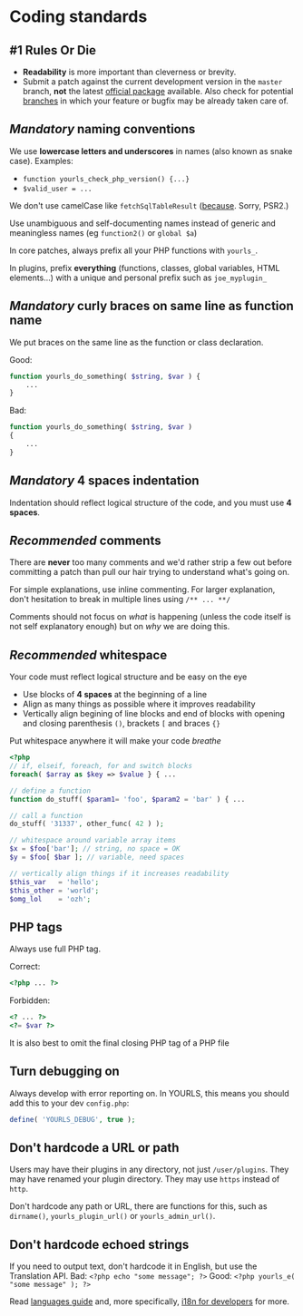 # Coding standards

## #1 Rules Or Die

- **Readability** is more important than cleverness or brevity.
- Submit a patch against the current development version in the `master` branch, **not** the latest [official package](https://github.com/YOURLS/YOURLS/tags) available. Also check for potential [branches](https://github.com/YOURLS/YOURLS/branches) in which your feature or bugfix may be already taken care of.

## _Mandatory_ naming conventions

We use **lowercase letters and underscores** in names (also known as snake case).
Examples:

- `function yourls_check_php_version() {...}`
- `$valid_user = ...`

We don't use camelCase like `fetchSqlTableResult` ([because](https://twitter.com/ozh/status/897792003584532480). Sorry, PSR2.)

Use unambiguous and self-documenting names instead of generic and meaningless names (eg `function2()` or `global $a`)

In core patches, always prefix all your PHP functions with `yourls_`.

In plugins, prefix **everything** (functions, classes, global variables, HTML elements...) with a unique and personal prefix such as `joe_myplugin_`

## _Mandatory_ curly braces on same line as function name

We put braces on the same line as the function or class declaration.

Good:

```php
function yourls_do_something( $string, $var ) {
    ...
}
```

Bad:

```php
function yourls_do_something( $string, $var )
{
    ...
}
```

## _Mandatory_ 4 spaces indentation

Indentation should reflect logical structure of the code, and you must use **4 spaces**.

## _Recommended_ comments

There are **never** too many comments and we'd rather strip a few out before committing a patch than pull our hair trying to understand what's going on.

For simple explanations, use inline commenting. For larger explanation, don't hesitation to break in multiple lines using `/** ... **/`

Comments should not focus on _what_ is happening (unless the code itself is not self explanatory enough) but on _why_ we are doing this.

## _Recommended_ whitespace

Your code must reflect logical structure and be easy on the eye

- Use blocks of **4 spaces** at the beginning of a line
- Align as many things as possible where it improves readability
- Vertically align begining of line blocks and end of blocks with opening and closing parenthesis `()`, brackets `[` and braces `{}`

Put whitespace anywhere it will make your code _breathe_

```php
<?php
// if, elseif, foreach, for and switch blocks
foreach( $array as $key => $value } { ...

// define a function
function do_stuff( $param1= 'foo', $param2 = 'bar' ) { ...

// call a function
do_stuff( '31337', other_func( 42 ) );

// whitespace around variable array items
$x = $foo['bar']; // string, no space = OK
$y = $foo[ $bar ]; // variable, need spaces

// vertically align things if it increases readability
$this_var   = 'hello';
$this_other = 'world';
$omg_lol    = 'ozh';

```

## PHP tags

Always use full PHP tag.

Correct:

```php
<?php ... ?>
```

Forbidden:

```php
<? ... ?>
<?= $var ?>
```

It is also best to omit the final closing PHP tag of a PHP file

## Turn debugging on

Always develop with error reporting on. In YOURLS, this means you should add this to your dev `config.php`:

```php
define( 'YOURLS_DEBUG', true );
```

## Don't hardcode a URL or path

Users may have their plugins in any directory, not just `/user/plugins`. They may have renamed your plugin directory. They may use `https` instead of `http`.

Don't hardcode any path or URL, there are functions for this, such as `dirname()`, `yourls_plugin_url()` or `yourls_admin_url()`.

## Don't hardcode echoed strings

If you need to output text, don't hardcode it in English, but use the Translation API.
Bad: `<?php echo "some message"; ?>`
Good: `<?php yourls_e( "some message" ); ?>`

Read [languages guide](/guide/extend/languages) and, more specifically, [i18n for developers](/development/i18n) for more.
